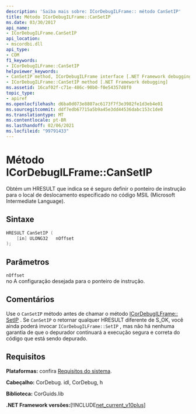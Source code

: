 ```yaml
---
description: 'Saiba mais sobre: ICorDebugILFrame:: método CanSetIP'
title: Método ICorDebugILFrame::CanSetIP
ms.date: 03/30/2017
api_name:
- ICorDebugILFrame.CanSetIP
api_location:
- mscordbi.dll
api_type:
- COM
f1_keywords:
- ICorDebugILFrame::CanSetIP
helpviewer_keywords:
- CanSetIP method, ICorDebugILFrame interface [.NET Framework debugging]
- ICorDebugILFrame::CanSetIP method [.NET Framework debugging]
ms.assetid: 16caf02f-c71e-486c-90b0-f0e54357d8f0
topic_type:
- apiref
ms.openlocfilehash: d6ba0d073e8807ac6173f7f3e3982fe1d3eb4e01
ms.sourcegitcommit: ddf7edb67715a5b9a45e3dd44536dabc153c1de0
ms.translationtype: MT
ms.contentlocale: pt-BR
ms.lasthandoff: 02/06/2021
ms.locfileid: "99791433"
---
```

# <a name="icordebugilframecansetip-method"></a>Método ICorDebugILFrame::CanSetIP

Obtém um HRESULT que indica se é seguro definir o ponteiro de instrução para o local de deslocamento especificado no código MSIL (Microsoft Intermediate Language).  
  
## <a name="syntax"></a>Sintaxe  
  
```cpp  
HRESULT CanSetIP (  
    [in] ULONG32   nOffset  
);  
```  
  
## <a name="parameters"></a>Parâmetros  

 `nOffset`  
 no A configuração desejada para o ponteiro de instrução.  
  
## <a name="remarks"></a>Comentários  

 Use o `CanSetIP` método antes de chamar o método [ICorDebugILFrame:: SetIP](icordebugilframe-setip-method.md) . Se `CanSetIP` o retornar qualquer HRESULT diferente de S_OK, você ainda poderá invocar `ICorDebugILFrame::SetIP` , mas não há nenhuma garantia de que o depurador continuará a execução segura e correta do código que está sendo depurado.  
  
## <a name="requirements"></a>Requisitos  

 **Plataformas:** confira [Requisitos do sistema](../../get-started/system-requirements.md).  
  
 **Cabeçalho:** CorDebug. idl, CorDebug, h  
  
 **Biblioteca:** CorGuids.lib  
  
 **.NET Framework versões:**[!INCLUDE[net_current_v10plus](../../../../includes/net-current-v10plus-md.md)]
